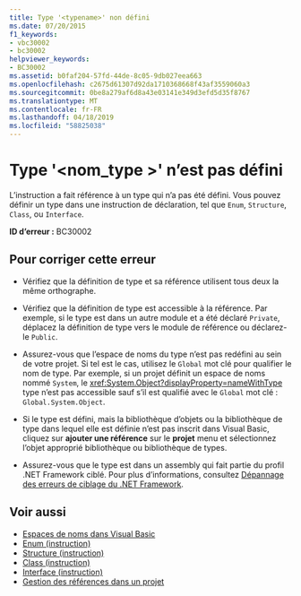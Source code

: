 ```yaml
---
title: Type '<typename>' non défini
ms.date: 07/20/2015
f1_keywords:
- vbc30002
- bc30002
helpviewer_keywords:
- BC30002
ms.assetid: b0faf204-57fd-44de-8c05-9db027eea663
ms.openlocfilehash: c2675d61307d92da1710368668f43af3559060a3
ms.sourcegitcommit: 0be8a279af6d8a43e03141e349d3efd5d35f8767
ms.translationtype: MT
ms.contentlocale: fr-FR
ms.lasthandoff: 04/18/2019
ms.locfileid: "58825038"
---
```

# <a name="type-typename-is-not-defined"></a>Type '\<nom_type >' n’est pas défini
L’instruction a fait référence à un type qui n’a pas été défini. Vous pouvez définir un type dans une instruction de déclaration, tel que `Enum`, `Structure`, `Class`, ou `Interface`.  
  
 **ID d’erreur :** BC30002  
  
## <a name="to-correct-this-error"></a>Pour corriger cette erreur  
  
-   Vérifiez que la définition de type et sa référence utilisent tous deux la même orthographe.  
  
-   Vérifiez que la définition de type est accessible à la référence. Par exemple, si le type est dans un autre module et a été déclaré `Private`, déplacez la définition de type vers le module de référence ou déclarez-le `Public`.  
  
-   Assurez-vous que l’espace de noms du type n’est pas redéfini au sein de votre projet. Si tel est le cas, utilisez le `Global` mot clé pour qualifier le nom de type. Par exemple, si un projet définit un espace de noms nommé `System`, le <xref:System.Object?displayProperty=nameWithType> type n’est pas accessible sauf s’il est qualifié avec le `Global` mot clé : `Global.System.Object`.  
  
-   Si le type est défini, mais la bibliothèque d’objets ou la bibliothèque de type dans lequel elle est définie n’est pas inscrit dans Visual Basic, cliquez sur **ajouter une référence** sur le **projet** menu et sélectionnez l’objet approprié bibliothèque ou bibliothèque de types.  
  
-   Assurez-vous que le type est dans un assembly qui fait partie du profil .NET Framework ciblé. Pour plus d’informations, consultez [Dépannage des erreurs de ciblage du .NET Framework](/visualstudio/msbuild/troubleshooting-dotnet-framework-targeting-errors).  
  
## <a name="see-also"></a>Voir aussi

- [Espaces de noms dans Visual Basic](../../../visual-basic/programming-guide/program-structure/namespaces.md)
- [Enum (instruction)](../../../visual-basic/language-reference/statements/enum-statement.md)
- [Structure (instruction)](../../../visual-basic/language-reference/statements/structure-statement.md)
- [Class (instruction)](../../../visual-basic/language-reference/statements/class-statement.md)
- [Interface (instruction)](../../../visual-basic/language-reference/statements/interface-statement.md)
- [Gestion des références dans un projet](/visualstudio/ide/managing-references-in-a-project)
